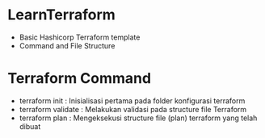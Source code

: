 # LearnTerraform
* Basic Hashicorp Terraform template 
* Command and File Structure

# Terraform Command
* terraform init        : Inisialisasi pertama pada folder konfigurasi terraform
* terraform validate    : Melakukan validasi pada structure file Terraform 
* terraform plan        : Mengeksekusi structure file (plan) terraform yang telah dibuat